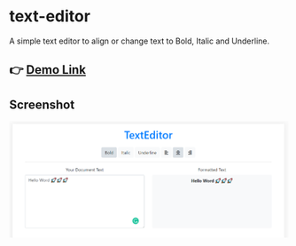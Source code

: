 # text-editor

A simple text editor to align or change text to Bold, Italic and Underline.

## 👉 [Demo Link](https://modest-shaw-dd9532.netlify.app/)

## Screenshot

![text-editor](/screenshot/textEditor.png)
